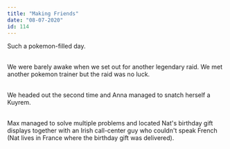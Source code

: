 ```yaml
---
title: "Making Friends"
date: "08-07-2020"
id: 114
---
```

Such a pokemon-filled day. <br><br>

We were barely awake when we set out for another legendary raid. We met another pokemon trainer but the raid was no luck.<br><br>

We headed out the second time and Anna managed to snatch herself a Kuyrem.<br><br>

Max managed to solve multiple problems and located Nat's birthday gift displays together with an Irish call-center guy who couldn't speak French (Nat lives in France where the birthday gift was delivered).